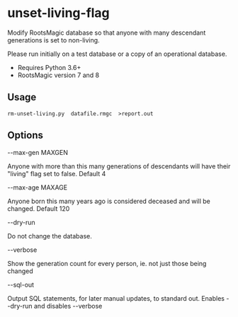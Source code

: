 # unset-living-flag
Modify RootsMagic database so that anyone with many descendant generations is set to non-living.

Please run initially on a test database or a copy of an operational database.

- Requires Python 3.6+
- RootsMagic version 7 and 8

## Usage ##
```
rm-unset-living.py  datafile.rmgc  >report.out
```

## Options ## 

--max-gen MAXGEN

Anyone with more than this many generations of descendants will have their "living" flag set to false. Default 4

--max-age MAXAGE

Anyone born this many years ago is considered deceased and will be changed. Default 120

--dry-run

Do not change the database.

--verbose

Show the generation count for every person, ie. not just those being changed

--sql-out

Output SQL statements, for later manual updates, to standard out. Enables
 --dry-run and disables --verbose
